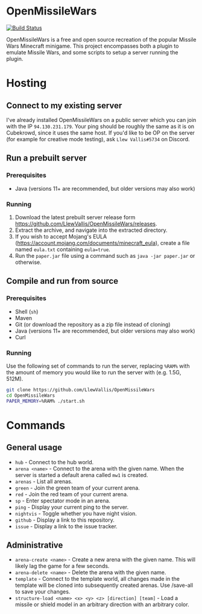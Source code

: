 # OpenMissileWars

[![Build Status](https://travis-ci.com/LlewVallis/OpenMissileWars.svg?branch=master)](https://travis-ci.com/LlewVallis/OpenMissileWars)

OpenMissileWars is a free and open source recreation of the popular Missile Wars Minecraft minigame.
This project encompasses both a plugin to emulate Missile Wars, and some scripts to setup a server running the plugin.

# Hosting

## Connect to my existing server

I've already installed OpenMissileWars on a public server which you can join with the IP `94.130.231.179`.
Your ping should be roughly the same as it is on Cubekrowd, since it uses the same host.
If you'd like to be OP on the server (for example for creative mode testing), ask `Llew Vallis#5734` on Discord.

## Run a prebuilt server

### Prerequisites

 * Java (versions 11+ are recommended, but older versions may also work)

### Running

 1. Download the latest prebuilt server release form https://github.com/LlewVallis/OpenMissileWars/releases.
 2. Extract the archive, and navigate into the extracted directory.
 3. If you wish to accept Mojang's EULA (https://account.mojang.com/documents/minecraft_eula), create a file named `eula.txt` containing `eula=true`.
 4. Run the `paper.jar` file using a command such as `java -jar paper.jar` or otherwise.

## Compile and run from source

### Prerequisites

 * Shell (`sh`)
 * Maven
 * Git (or download the repository as a zip file instead of cloning)
 * Java (versions 11+ are recommended, but older versions may also work)
 * Curl
 
### Running

Use the following set of commands to run the server, replacing `%RAM%` with the amount of memory you would like to run the server with (e.g. 1.5G, 512M).

```sh
git clone https://github.com/LlewVallis/OpenMissileWars
cd OpenMissileWars
PAPER_MEMORY=%RAM% ./start.sh
```

# Commands

## General usage

* `hub` - Connect to the hub world.
* `arena <name>` - Connect to the arena with the given name. When the server is started a default arena called `mw1` is created.
* `arenas` - List all arenas.
* `green` - Join the green team of your current arena.
* `red` - Join the red team of your current arena.
* `sp` - Enter spectator mode in an arena.
* `ping` - Display your current ping to the server.
* `nightvis` - Toggle whether you have night vision.
* `github` - Display a link to this repository.
* `issue` - Display a link to the issue tracker.

## Administrative

* `arena-create <name>` - Create a new arena with the given name. This will likely lag the game for a few seconds.
* `arena-delete <name>` - Delete the arena with the given name.
* `template` - Connect to the template world, all changes made in the template will be cloned into subsequently created arenas. Use /save-all to save your changes.
* `structure-load <name> <x> <y> <z> [direction] [team]` - Load a missile or shield model in an arbitrary direction with an arbitrary color.

